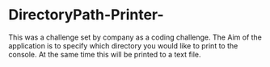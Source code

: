 # DirectoryPath-Printer-
This was a challenge set by company as a coding challenge. The Aim of the application is to specify which directory you would like to print to the console. At the same time this will be printed to a text file. 
